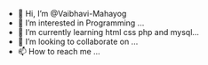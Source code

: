 - 👋 Hi, I’m @Vaibhavi-Mahayog
- 👀 I’m interested in Programming ...
- 🌱 I’m currently learning html css php and mysql...
- 💞️ I’m looking to collaborate on ...
- 📫 How to reach me ...

<!---
Vaibhavi-Mahayog/Vaibhavi-Mahayog is a ✨ special ✨ repository because its `README.md` (this file) appears on your GitHub profile.
You can click the Preview link to take a look at your changes.
--->
